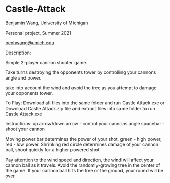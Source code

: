 # Castle-Attack
Benjamin Wang, University of Michigan

Personal project, Summer 2021

benhwang@umich.edu

Description:  

Simple 2-player cannon shooter game.

Take turns destroying the opponents tower by controlling your cannons angle and power.

take into account the wind and avoid the tree as you attempt to damage your opponents tower.

To Play:
Download all files into the same folder and run Castle Attack.exe
or
Download Castle Attack.zip file and extract files into same folder to run Castle Attack.exe

Instructions:
up arrow/down arrow - control your cannons angle
spacebar - shoot your cannon

Moving power bar determines the power of your shot, green - high power, red - low power. 
Shrinking red circle determines damage of your cannon ball, shoot quickly for a higher powered shot

Pay attention to the wind speed and direction, the wind will affect your cannon ball as it travels.
Avoid the randomly-growing tree in the center of the game. If your cannon ball hits the tree or the ground, your round will be over.



